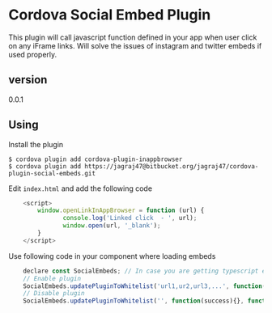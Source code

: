 # Cordova Social Embed Plugin

This plugin will call javascript function defined in your app when user click on any iFrame links. Will solve the issues of instagram and twitter embeds if used properly.

## version
0.0.1

## Using

Install the plugin

    $ cordova plugin add cordova-plugin-inappbrowser
    $ cordova plugin add https://jagraj47@bitbucket.org/jagraj47/cordova-plugin-social-embeds.git


Edit `index.html` and add the following code

```js
    <script>
        window.openLinkInAppBrowser = function (url) {
               console.log('Linked click  - ', url);
               window.open(url, '_blank');
        }
    </script>
```

Use following code in your component where loading embeds

```js
    declare const SocialEmbeds; // In case you are getting typescript errorMessage
    // Enable plugin
    SocialEmbeds.updatePluginToWhitelist('url1,ur2,url3,...', function(success){}, function(failure){});
    // Disable plugin
    SocialEmbeds.updatePluginToWhitelist('', function(success){}, function(failure){});
```
